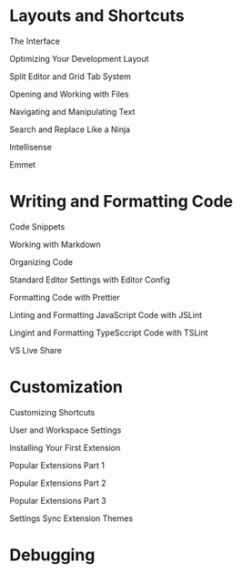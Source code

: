 # Layouts and Shortcuts
The Interface

Optimizing Your Development Layout

Split Editor and Grid Tab System

Opening and Working with Files

Navigating and Manipulating Text

Search and Replace Like a Ninja

Intellisense

Emmet


# Writing and Formatting Code
Code Snippets

Working with Markdown

Organizing Code

Standard Editor Settings with Editor Config

Formatting Code with Prettier

Linting and Formatting JavaScript Code with JSLint

Lingint and Formatting TypeSccript Code with TSLint

VS Live Share


# Customization
Customizing Shortcuts

User and Workspace Settings

Installing Your First Extension

Popular Extensions Part 1

Popular Extensions Part 2

Popular Extensions Part 3

Settings Sync Extension Themes

# Debugging
